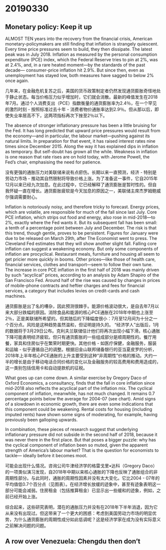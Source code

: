 # 20190330

## Monetary policy: Keep it up
ALMOST TEN years into the recovery from the financial crisis, American monetary-policymakers are still finding that inflation is strangely quiescent. Every time price pressures seem to build, they then dissipate. The latest peak was in July 2018. Inflation as measured by the personal consumption expenditure (PCE) index, which the Federal Reserve tries to pin at 2%, was at 2.4%, and, in a rare heated moment—by the standards of the past decade— consumer-price inflation hit 2.9%. But since then, even as unemployment has stayed low, both measures have sagged to below 2% once again.

几年来，在金融危机复苏之后，美国的货币政策制定者仍然发现通货膨胀奇怪地处于静止状态。每当价格压力似乎增加时，它们就会消散。最新的峰值发生在2018年7月。通过个人消费支出（PCE）指数衡量的通货膨胀率为2.4％，在一个罕见的激烈时刻 - 按照标​​准过去十年 - 消费者物价通胀率达到2.9％。但从那以后，即使失业率居高不下，这两项指标再次下挫至2％以下。

The absence of stronger inflationary pressure has been a little bruising for the Fed. It has long predicted that upward price pressures would result from the economy—and in particular, the labour market—pushing against its natural limits. In preparation for that event, it has raised interest rates nine times since December 2015. Along the way it has explained dips in inflation as temporary. But self-doubt has grown all the while. Weakness in inflation is one reason that rate rises are on hold today, with Jerome Powell, the Fed’s chair, emphasising the need for patience.

没有更强的通胀压力对美联储来说有点瘀伤。长期以来一直预测，经济 - 特别是劳动力市场 - 推动其自然限制将导致价格上涨。为了准备这一事件，它自2015年12月以来已经九次加息。在此过程中，它已经解释了通货膨胀是暂时性的。但自我怀疑一直在增长。通货膨胀疲软是今天加息的原因之一，美联储主席杰罗姆鲍威尔强调需要耐心。

Inflation is notoriously noisy, and therefore tricky to forecast. Energy prices, which are volatile, are responsible for much of the fall since last July. Core PCE inflation, which strips out food and energy, also rose in mid-2018—to 2%, exactly where the Fed wants it. But its subsequent fall has been small: a tenth of a percentage point between July and December. The risk is that this trend, though gentle, proves to be persistent. Figures for January were due to be released on March 29th, after The Economist went to press. The Cleveland Fed estimates that they will show another slight fall. Falling core inflation can suggest a weakening economy. But only some components of inflation are procyclical. Restaurant meals, furniture and housing all seem to get pricier more quickly in booms. Other prices—like those of health care, financial services, clothes and transport—seem to follow their own tune. The increase in core PCE inflation in the first half of 2018 was mainly driven by such “acyclical” prices, according to an analysis by Adam Shapiro of the San Francisco Fed. Around half of the rise was caused by changes in prices of mobile-phone contracts and heftier charges and fees for financial services, a category that includes levies on credit-cards and cash machines.

通货膨胀是出了名的嘈杂，因此预测很棘手。能源价格波动很大，是自去年7月以来大部分跌幅的原因。消除食品和能源的核心PCE通胀在2018年中期也上涨至2％，正是美联储所希望的。但其随后的下降幅度很小：7月至12月间为十分之一个百分点。风险是这种趋势虽然温和，但证明是持久的。 “经济学人”出版后，1月的数据将于3月29日公布。克利夫兰联储估计他们将再次出现小幅下滑。核心通胀下降可能表明经济疲软。但只有通货膨胀的一些组成部分是顺周期性的。餐厅用餐，家具和住房似乎在繁荣时期更快。其他价格 - 如医疗保健，金融服务，服装和运输 - 似乎遵循自己的调整。根据旧金山联邦储备银行的亚当夏皮罗的分析，2018年上半年核心PCE通胀的上升主要受到这种“非周期性”价格的推动。大约一半的增长是由于移动电话合同价格的变化以及金融服务的较高费用和费用造成的，这一类别包括信用卡和自动提款机的征税。

What goes up can come down. A similar exercise by Gregory Daco of Oxford Economics, a consultancy, finds that the fall in core inflation since mid-2018 also reflects the acyclical part of the inflation mix. The cyclical component of inflation, meanwhile, has not much changed. It remains 0.7 percentage points below the average for 2004-07 (see chart). Amid signs of a slowdown in economic growth, there are even some indications that this component could be weakening. Rental costs for housing (including imputed rents) have shown some signs of moderating, for example, having previously been galloping upwards.

In combination, these pieces of research suggest that underlying inflationary pressure did not subside in the second half of 2018, because it was never there in the first place. But that poses a bigger puzzle: why has the cyclical component of inflation been so muted, given the apparent strength of America’s labour market? That is the question for economists to tackle— ideally before it becomes moot.


可能会出现什么情况。咨询公司牛津经济学的格雷戈里•达科（Gregory Daco）的一项类似演习发现，自2018年中期以来核心通胀的下降也反映了通胀组合的非周期性部分。与此同时，通胀的周期性因素并没有太大变化。它比2004  -  07年的平均值低0.7个百分点（见图表）。在经济增长放缓的迹象中，甚至有迹象表明这一部分可能会减弱。住房租金（包括推算租金）已显示出一些缓和的迹象，例如，之前已经开始上涨。

综合起来，这些研究表明，潜在的通胀压力并没有在2018年下半年消退，因为它从来没有出现过。但这带来了一个更大的困惑：考虑到美国劳动力市场的明显优势，为什么通货膨胀的周期性成分如此低调呢？这是经济学家在成为没有实际意义之前解决问题的问题。

## A row over Venezuela: Chengdu then don’t